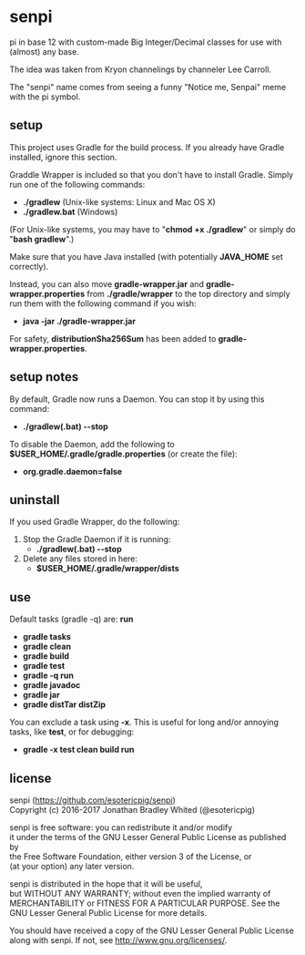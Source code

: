 # senpi
pi in base 12 with custom-made Big Integer/Decimal classes for use with (almost) any base.

The idea was taken from Kryon channelings by channeler Lee Carroll.

The "senpi" name comes from seeing a funny "Notice me, Senpai" meme with the pi symbol.

## setup
This project uses Gradle for the build process.  If you already have Gradle installed, ignore this section.

Graddle Wrapper is included so that you don't have to install Gradle.  Simply run one of the following commands:
- **./gradlew** (Unix-like systems: Linux and Mac OS X)
- **./gradlew.bat** (Windows)

(For Unix-like systems, you may have to "**chmod +x ./gradlew**" or simply do "**bash gradlew**".)

Make sure that you have Java installed (with potentially **JAVA_HOME** set correctly).

Instead, you can also move **gradle-wrapper.jar** and **gradle-wrapper.properties** from **./gradle/wrapper** to the top directory and simply run them with the following command if you wish:
- **java -jar ./gradle-wrapper.jar**

For safety, **distributionSha256Sum** has been added to **gradle-wrapper.properties**.

## setup notes
By default, Gradle now runs a Daemon.  You can stop it by using this command:
- **./gradlew(.bat) --stop**

To disable the Daemon, add the following to **$USER_HOME/.gradle/gradle.properties** (or create the file):
- **org.gradle.daemon=false**

## uninstall
If you used Gradle Wrapper, do the following:
1. Stop the Gradle Daemon if it is running:
   - **./gradlew(.bat) --stop**
2. Delete any files stored in here:
   - **$USER_HOME/.gradle/wrapper/dists**

## use
Default tasks (gradle -q) are:  **run**

- **gradle tasks**
- **gradle clean**
- **gradle build**
- **gradle test**
- **gradle -q run**
- **gradle javadoc**
- **gradle jar**
- **gradle distTar distZip**

You can exclude a task using **-x**.  This is useful for long and/or annoying tasks, like **test**, or for debugging:
- **gradle -x test clean build run**

## license
senpi (https://github.com/esotericpig/senpi)  
Copyright (c) 2016-2017 Jonathan Bradley Whited (@esotericpig)  

senpi is free software: you can redistribute it and/or modify  
it under the terms of the GNU Lesser General Public License as published by  
the Free Software Foundation, either version 3 of the License, or  
(at your option) any later version.  

senpi is distributed in the hope that it will be useful,  
but WITHOUT ANY WARRANTY; without even the implied warranty of  
MERCHANTABILITY or FITNESS FOR A PARTICULAR PURPOSE.  See the  
GNU Lesser General Public License for more details.  

You should have received a copy of the GNU Lesser General Public License  
along with senpi.  If not, see <http://www.gnu.org/licenses/>.  
